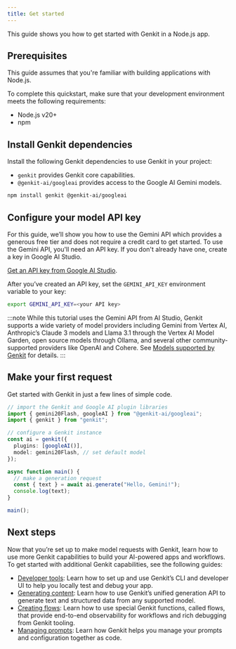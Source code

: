 ```yaml
---
title: Get started
---
```


This guide shows you how to get started with Genkit in a Node.js app.

## Prerequisites

This guide assumes that you're familiar with building applications with Node.js.

To complete this quickstart, make sure that your development environment meets
the following requirements:

- Node.js v20+
- npm

## Install Genkit dependencies

Install the following Genkit dependencies to use Genkit in your project:

- `genkit` provides Genkit core capabilities.
- `@genkit-ai/googleai` provides access to the Google AI Gemini models.

```bash
npm install genkit @genkit-ai/googleai
```

## Configure your model API key

For this guide, we’ll show you how to use the Gemini API which provides a
generous free tier and does not require a credit card to get started. To use the
Gemini API, you'll need an API key. If you don't already have one, create a key
in Google AI Studio.

[Get an API key from Google AI Studio](https://makersuite.google.com/app/apikey).

After you’ve created an API key, set the `GEMINI_API_KEY` environment variable to your key:

```sh
export GEMINI_API_KEY=<your API key>
```

:::note
While this tutorial uses the Gemini API from AI Studio, Genkit supports a wide variety of model providers including Gemini from Vertex AI, Anthropic’s Claude 3 models and Llama 3.1 through the Vertex AI Model Garden, open source models through Ollama, and several other community-supported providers like OpenAI and Cohere. See [Models supported by Genkit](models#models-supported) for details.
:::

## Make your first request

Get started with Genkit in just a few lines of simple code.

```ts
// import the Genkit and Google AI plugin libraries
import { gemini20Flash, googleAI } from "@genkit-ai/googleai";
import { genkit } from "genkit";

// configure a Genkit instance
const ai = genkit({
  plugins: [googleAI()],
  model: gemini20Flash, // set default model
});

async function main() {
  // make a generation request
  const { text } = await ai.generate("Hello, Gemini!");
  console.log(text);
}

main();
```

## Next steps

Now that you’re set up to make model requests with Genkit, learn how to use more
Genkit capabilities to build your AI-powered apps and workflows. To get started
with additional Genkit capabilities, see the following guides:

- [Developer tools](/docs/genkit/devtools): Learn how to set up and use
  Genkit’s CLI and developer UI to help you locally test and debug your app.
- [Generating content](/docs/genkit/models): Learn how to use Genkit’s unified
  generation API to generate text and structured data from any supported
  model.
- [Creating flows](/docs/genkit/flows): Learn how to use special Genkit
  functions, called flows, that provide end-to-end observability for workflows
  and rich debugging from Genkit tooling.
- [Managing prompts](/docs/genkit/dotprompt): Learn how Genkit helps you manage
  your prompts and configuration together as code.
